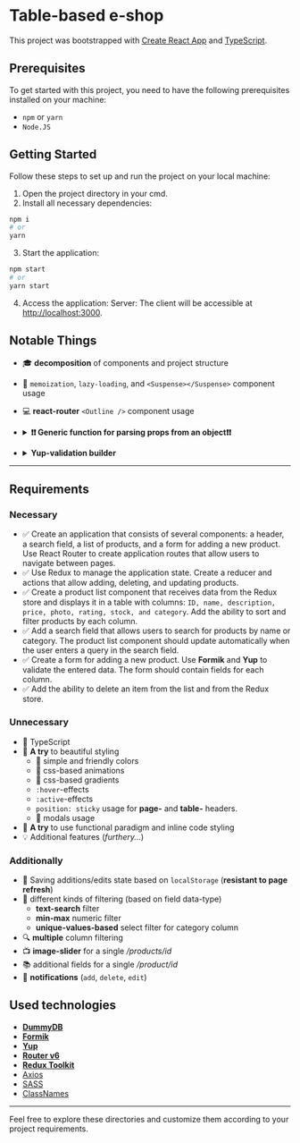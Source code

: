 # Table-based e-shop

This project was bootstrapped with [Create React App](https://github.com/facebook/create-react-app) and [TypeScript](https://github.com/microsoft/TypeScript).

## Prerequisites

To get started with this project, you need to have the following prerequisites installed on your machine:

- `npm` or `yarn`
- `Node.JS`

## Getting Started

Follow these steps to set up and run the project on your local machine:

1. Open the project directory in your cmd.
2. Install all necessary dependencies:

```bash
npm i
# or
yarn
```

3. Start the application:

```bash
npm start
# or
yarn start
```

4. Access the application:
Server: The client will be accessible at <http://localhost:3000>.

## Notable Things

- :mortar_board: **decomposition** of components and project structure
- :memo: `memoization`, `lazy-loading`, and `<Suspense></Suspense>` component usage
- :computer: **react-router** `<Outline />` component usage
- <details>
    <summary><b>&#10071;&#10071; Generic function for parsing props from an object&#10071;&#10071;</b></summary>

  - [Function](https://github.com/DaniilGergerta/tt-table/blob/24631698bfe6007cb801db1bd0d5cd40ec89cf8f/src/controller/utils/helpers/index.ts#L16):

    ```typescript
        export const parseProps = <T extends object, C = PropType<T>>(
            items: T[],
            props: (keyof T)[]
        ) => items.reduce(
                (acc: TransposedValues<T, C>, item: T) => ({
                    ...acc,
                    ...props.reduce(
                        (props, prop) => ({
                            ...props,
                            [prop]: [...(props[prop] as C[]), item[prop]],
                        }),
                        acc
                    ),
                }),
                Object.fromEntries(
                    props.map((prop) => [prop, [] as C[]])
                ) as TransposedValues<T, C>
            );
    ```

  - [Additional types](https://github.com/DaniilGergerta/tt-table/blob/24631698bfe6007cb801db1bd0d5cd40ec89cf8f/src/controller/types/index.ts#L3):

        ```typescript
        export type PropType<T extends object> = T[keyof T];

        export type TransposedValues<T extends object, C = PropType<T>> = {
            [key in keyof T]?: C[];
        };
        ```

  - [Usage example](https://github.com/DaniilGergerta/tt-table/blob/24631698bfe6007cb801db1bd0d5cd40ec89cf8f/src/view/components/ProductsTable/index.tsx#L53):

        ```typescript
            useEffect(() => {
                const {
                    price = [],
                    stock = [],
                    rating = [],
                } = parseProps<IProduct, number>(products, ['price', 'stock', 'rating']);

                setMarginProductsValues({
                    minPrice: Math.min(...price),
                    maxPrice: Math.max(...price),
                    minStock: Math.min(...stock),
                    maxStock: Math.max(...stock),
                    minRating: Math.min(...rating),
                    maxRating: Math.max(...rating),
                });
            }, [products]);
        ```

</details>

- <details>
    <summary><b>Yup-validation builder</b></summary>

  - [Function](https://github.com/DaniilGergerta/tt-table/blob/24631698bfe6007cb801db1bd0d5cd40ec89cf8f/src/controller/utils/helpers/index.ts#L55):

    ```typescript
    export const validationSchema = Yup.object().shape({
        title: Yup.string().required('Name is required'),
        description: Yup.string(),
        price: Yup.number()
            .positive('Price should be positive number')
            .typeError('Must be a number')
            .required('Price is required'),
        thumbnail: Yup.string().matches(
            /((https?):\/\/)?(www.)?[a-z0-9]+(\.[a-z]{2,}){1,3}(#?\/?[a-zA-Z0-9#]+)*\/?(\?[a-zA-Z0-9-_]+=[a-zA-Z0-9-%]+&?)?$/,
            'Enter valid URL for photo!'
        ),
        rating: Yup.number()
            .positive()
            .min(0, 'Min rating 0')
            .max(5, 'Max rating 5')
            .typeError('Must be a number')
            .required('Rating is required'),
        stock: Yup.number()
            .positive('Must be a positive number')
            .integer('Must be an integer number')
            .required('Stock is required'),
        category: Yup.string().required('Category is required'),
    });
    ```

  - [Usage example](https://github.com/DaniilGergerta/tt-table/blob/24631698bfe6007cb801db1bd0d5cd40ec89cf8f/src/view/components/AddModal/index.tsx#L32):

    ```typescript
    const formik = useFormik({
        initialValues: savedLocalStorageValues,
        validationSchema,
        onSubmit: (values, { resetForm }) => {
            dispatch(
                addProduct({
                    ...values,
                    price: +values.price,
                    rating: +values.rating,
                    stock: +values.stock,
                })
            );
            resetForm();
            localStorage.removeItem('ProductAdd');
        },
    });
    ```

</details>

----

## Requirements

### Necessary

- :white_check_mark: Create an application that consists of several components: a header, a search field, a list of products, and a form for adding a new product. Use React Router to create application routes that allow users to navigate between pages.
- :white_check_mark: Use Redux to manage the application state. Create a reducer and actions that allow adding, deleting, and updating products.
- :white_check_mark: Create a product list component that receives data from the Redux store and displays it in a table with columns: `ID, name, description, price, photo, rating, stock, and category`. Add the ability to sort and filter products by each column.
- :white_check_mark: Add a search field that allows users to search for products by name or category. The product list component should update automatically when the user enters a query in the search field.
- :white_check_mark: Create a form for adding a new product. Use **Formik** and **Yup** to validate the entered data. The form should contain fields for each column.
- :white_check_mark: Add the ability to delete an item from the list and from the Redux store.

### Unnecessary

- :lock_with_ink_pen: TypeScript
- :gem: **A try** to beautiful styling
  - :sunrise: simple and friendly colors
  - :rotating_light: css-based animations
  - :rainbow: css-based gradients
  - `:hover`-effects
  - `:active`-effects
  - `position: sticky` usage for **page-** and **table-** headers.
  - :page_facing_up: modals usage
- :rocket: **A try** to use functional paradigm and inline code styling
- :bulb: Additional features (_furthery..._)

### Additionally

- :pushpin: Saving additions/edits state based on `localStorage` (**resistant to page refresh**)
- :pencil: different kinds of filtering (based on field data-type)
  - **text-search** filter
  - **min-max** numeric filter
  - **unique-values-based** select filter for category column
- :mag: **multiple** column filtering
- :tv: **image-slider** for a single _/products/id_
- :books: additional fields for a single _/product/id_
- :rotating_light: **notifications** (`add`, `delete`, `edit`)

## Used technologies

- [**DummyDB**](https://dummyjson.com)
- [**Formik**](https://formik.org)
- [**Yup**](https://github.com/jquense/yup)
- [**Router v6**](https://reactrouter.com/en/main)
- [**Redux Toolkit**](https://redux-toolkit.js.org)
- [Axios](https://github.com/axios/axios)
- [SASS](https://github.com/sass/sass)
- [ClassNames](https://github.com/JedWatson/classnames)

----
Feel free to explore these directories and customize them according to your project requirements.

